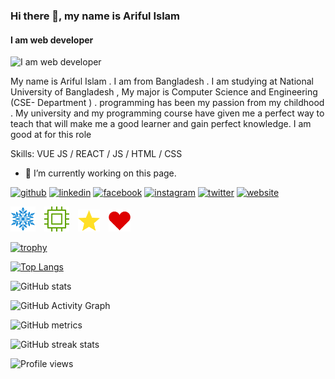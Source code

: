 ### Hi there 👋, my name is Ariful Islam
#### I am web developer 
![I am web developer ](https://i.ibb.co/Pt1q5Cd/rsz-mern-stack-image-1.jpg)

My name is Ariful Islam . I am from Bangladesh . I am studying at National University of Bangladesh , My major is Computer Science and Engineering (CSE- Department ) . programming has been my passion from my childhood . My university and my programming course have given me a perfect way to teach that will make me a good learner and gain perfect knowledge. I am good at for this role

Skills: VUE JS / REACT / JS / HTML / CSS

- 🔭 I’m currently working on this page. 


[<img src='https://cdn.jsdelivr.net/npm/simple-icons@3.0.1/icons/github.svg' alt='github' height='40'>](https://github.com/arifulislam10111999)  [<img src='https://cdn.jsdelivr.net/npm/simple-icons@3.0.1/icons/linkedin.svg' alt='linkedin' height='40'>](https://www.linkedin.com/in/ariful-islam-bb1921207//)  [<img src='https://cdn.jsdelivr.net/npm/simple-icons@3.0.1/icons/facebook.svg' alt='facebook' height='40'>](https://www.facebook.com/profile.php?id=100025248092230)  [<img src='https://cdn.jsdelivr.net/npm/simple-icons@3.0.1/icons/instagram.svg' alt='instagram' height='40'>](https://www.instagram.com/ariful_islam_1011/)  [<img src='https://cdn.jsdelivr.net/npm/simple-icons@3.0.1/icons/twitter.svg' alt='twitter' height='40'>](https://twitter.com/@ArifulI75306060)  [<img src='https://cdn.jsdelivr.net/npm/simple-icons@3.0.1/icons/icloud.svg' alt='website' height='40'>](https://ariful-islam-portfolio-website.netlify.app/)  

<a href='https://archiveprogram.github.com/'><img src='https://raw.githubusercontent.com/acervenky/animated-github-badges/master/assets/acbadge.gif' width='40' height='40'></a> <a href='https://docs.github.com/en/developers'><img src='https://raw.githubusercontent.com/acervenky/animated-github-badges/master/assets/devbadge.gif' width='40' height='40'></a> <a href='https://stars.github.com/'><img src='https://raw.githubusercontent.com/acervenky/animated-github-badges/master/assets/starbadge.gif' width='35' height='35'></a> <a href='https://docs.github.com/en/github/supporting-the-open-source-community-with-github-sponsors'><img src='https://raw.githubusercontent.com/acervenky/animated-github-badges/master/assets/sponsorbadge.gif' width='35' height='35'></a> 

[![trophy](https://github-profile-trophy.vercel.app/?username=arifulislam10111999)](https://github.com/ryo-ma/github-profile-trophy)

[![Top Langs](https://github-readme-stats.vercel.app/api/top-langs/?username=arifulislam10111999)](https://github.com/anuraghazra/github-readme-stats)

![GitHub stats](https://github-readme-stats.vercel.app/api?username=arifulislam10111999&show_icons=true&count_private=true)  

![GitHub Activity Graph](https://activity-graph.herokuapp.com/graph?username=arifulislam10111999)  

![GitHub metrics](https://metrics.lecoq.io/arifulislam10111999)  

![GitHub streak stats](https://github-readme-streak-stats.herokuapp.com/?user=arifulislam10111999)  

![Profile views](https://gpvc.arturio.dev/arifulislam10111999)  
